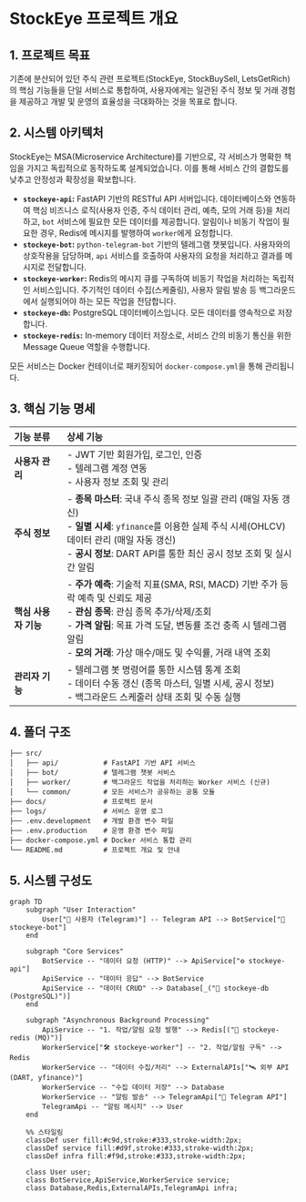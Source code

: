# StockEye 프로젝트 개요

## 1. 프로젝트 목표

기존에 분산되어 있던 주식 관련 프로젝트(StockEye, StockBuySell, LetsGetRich)의 핵심 기능들을 단일 서비스로 통합하여, 사용자에게는 일관된 주식 정보 및 거래 경험을 제공하고 개발 및 운영의 효율성을 극대화하는 것을 목표로 합니다.

## 2. 시스템 아키텍처

StockEye는 MSA(Microservice Architecture)를 기반으로, 각 서비스가 명확한 책임을 가지고 독립적으로 동작하도록 설계되었습니다. 이를 통해 서비스 간의 결합도를 낮추고 안정성과 확장성을 확보합니다.

-   **`stockeye-api`:** FastAPI 기반의 RESTful API 서버입니다. 데이터베이스와 연동하여 핵심 비즈니스 로직(사용자 인증, 주식 데이터 관리, 예측, 모의 거래 등)을 처리하고, `bot` 서비스에 필요한 모든 데이터를 제공합니다. 알림이나 비동기 작업이 필요한 경우, Redis에 메시지를 발행하여 `worker`에게 요청합니다.
-   **`stockeye-bot`:** `python-telegram-bot` 기반의 텔레그램 챗봇입니다. 사용자와의 상호작용을 담당하며, `api` 서비스를 호출하여 사용자의 요청을 처리하고 결과를 메시지로 전달합니다.
-   **`stockeye-worker`:** Redis의 메시지 큐를 구독하여 비동기 작업을 처리하는 독립적인 서비스입니다. 주기적인 데이터 수집(스케줄링), 사용자 알림 발송 등 백그라운드에서 실행되어야 하는 모든 작업을 전담합니다.
-   **`stockeye-db`:** PostgreSQL 데이터베이스입니다. 모든 데이터를 영속적으로 저장합니다.
-   **`stockeye-redis`:** In-memory 데이터 저장소로, 서비스 간의 비동기 통신을 위한 Message Queue 역할을 수행합니다.

모든 서비스는 Docker 컨테이너로 패키징되어 `docker-compose.yml`을 통해 관리됩니다.

## 3. 핵심 기능 명세

| 기능 분류 | 상세 기능 |
| :--- | :--- |
| **사용자 관리** | - JWT 기반 회원가입, 로그인, 인증<br>- 텔레그램 계정 연동<br>- 사용자 정보 조회 및 관리 |
| **주식 정보** | - **종목 마스터**: 국내 주식 종목 정보 일괄 관리 (매일 자동 갱신)<br>- **일별 시세**: `yfinance`를 이용한 실제 주식 시세(OHLCV) 데이터 관리 (매일 자동 갱신)<br>- **공시 정보**: DART API를 통한 최신 공시 정보 조회 및 실시간 알림 |
| **핵심 사용자 기능** | - **주가 예측**: 기술적 지표(SMA, RSI, MACD) 기반 주가 등락 예측 및 신뢰도 제공<br>- **관심 종목**: 관심 종목 추가/삭제/조회<br>- **가격 알림**: 목표 가격 도달, 변동률 조건 충족 시 텔레그램 알림<br>- **모의 거래**: 가상 매수/매도 및 수익률, 거래 내역 조회 |
| **관리자 기능** | - 텔레그램 봇 명령어를 통한 시스템 통계 조회<br>- 데이터 수동 갱신 (종목 마스터, 일별 시세, 공시 정보)<br>- 백그라운드 스케줄러 상태 조회 및 수동 실행 |

## 4. 폴더 구조

```
├── src/
│   ├── api/           # FastAPI 기반 API 서비스
│   ├── bot/           # 텔레그램 챗봇 서비스
│   ├── worker/        # 백그라운드 작업을 처리하는 Worker 서비스 (신규)
│   └── common/        # 모든 서비스가 공유하는 공통 모듈
├── docs/              # 프로젝트 문서
├── logs/              # 서비스 운영 로그
├── .env.development   # 개발 환경 변수 파일
├── .env.production    # 운영 환경 변수 파일
├── docker-compose.yml # Docker 서비스 통합 관리
└── README.md          # 프로젝트 개요 및 안내
```

## 5. 시스템 구성도

```mermaid
graph TD
    subgraph "User Interaction"
        User["👤 사용자 (Telegram)"] -- Telegram API --> BotService["🤖 stockeye-bot"]
    end

    subgraph "Core Services"
        BotService -- "데이터 요청 (HTTP)" --> ApiService["⚙️ stockeye-api"]
        ApiService -- "데이터 응답" --> BotService
        ApiService -- "데이터 CRUD" --> Database[_("🐘 stockeye-db (PostgreSQL)")]
    end

    subgraph "Asynchronous Background Processing"
        ApiService -- "1. 작업/알림 요청 발행" --> Redis[("📡 stockeye-redis (MQ)")]
        WorkerService["🛠️ stockeye-worker"] -- "2. 작업/알림 구독" --> Redis
        WorkerService -- "데이터 수집/처리" --> ExternalAPIs["🛰️ 외부 API (DART, yfinance)"]
        WorkerService -- "수집 데이터 저장" --> Database
        WorkerService -- "알림 발송" --> TelegramApi["💬 Telegram API"]
        TelegramApi -- "알림 메시지" --> User
    end

    %% 스타일링
    classDef user fill:#c9d,stroke:#333,stroke-width:2px;
    classDef service fill:#d9f,stroke:#333,stroke-width:2px;
    classDef infra fill:#f9d,stroke:#333,stroke-width:2px;

    class User user;
    class BotService,ApiService,WorkerService service;
    class Database,Redis,ExternalAPIs,TelegramApi infra;
```
